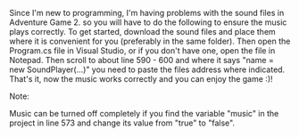 Since I'm new to programming, I'm having problems with the sound files in Adventure Game 2. 
so you will have to do the following to ensure the music plays correctly. 
To get started, download the sound files and place them where it is convenient for you (preferably in the same folder). 
Then open the Program.cs file in Visual Studio, or if you don't have one, open the file in Notepad. 
Then scroll to about line 590 - 600 and where it says "name = new SoundPlayer(...)" you need to paste the files address where indicated. 
That's it, now the music works correctly and you can enjoy the game :)!

Note: 

Music can be turned off completely if you find the variable "music" 
in the project in line 573 and change its value from "true" to "false".

